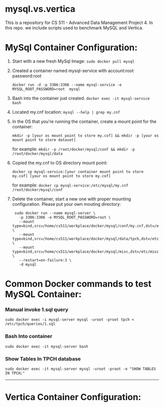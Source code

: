 # mysql.vs.vertica
This is a repository for CS 511 - Advanced Data Management Project 4. In this repo. we include scripts used to benchmark MySQL and Vertica.

# MySql Container Configuration:
1. Start with a new fresh MySql Image: `sudo docker pull mysql`
2. Created a container named mysql-service with account:root password:root

   `docker run -d -p 3306:3306 --name mysql-service -e MYSQL_ROOT_PASSWORD=root  mysql`
4. Bash into the container just created. `docker exec -it mysql-service bash`
5. Located my.cnf location: `mysql --help | grep my.cnf`
6. In the OS that you're running the container, create a mount point for the container:
   
   `mkdir -p [your os mount point to store my.cof] && mkdir -p [your os mount point to store dataset]`

   for example: `mkdir -p /root/docker/mysql/conf && mkdir -p /root/docker/mysql/data`
7. Copied the my.cnf to OS directory mount point:

   `docker cp mysql-service:[your container mount point to store my.cof] [your os mount point to store my.cof]`

   for example: `docker cp mysql-service:/etc/mysql/my.cnf /root/docker/mysql/conf`
9. Delete the container, start a new one with proper mounting configuration. Please put your own mouting directory:

        sudo docker run --name mysql-server \
          -p 3306:3306 -e MYSQL_ROOT_PASSWORD=root \
          --mount type=bind,src=/home/cs511/workplace/docker/mysql/conf/my.cnf,dst=/etc/mysql/my.cnf \ 
          --mount type=bind,src=/home/cs511/workplace/docker/mysql/data/tpch,dst=/etc/tpch \
          --mount type=bind,src=/home/cs511/workplace/docker/mysql/misc,dst=/etc/misc \
          --restart=on-failure:3 \
          -d mysql
# Common Docker commands to test MySQL Container:
  ### Manual invoke 1.sql query
  `sudo docker exec -i mysql-server mysql -uroot -proot tpch < /etc/tpch/queries/1.sql`

  ### Bash Into container
  `sudo docker exec -it mysql-server bash`

  ### Show Tables In TPCH database
  `sudo docker exec -it mysql-server mysql -uroot -proot -e "SHOW TABLES IN TPCH;"`

---

# Vertica Container Configuration:
